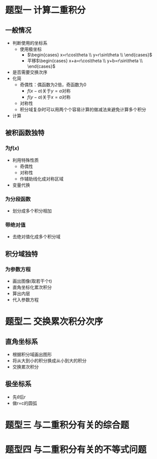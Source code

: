 # 题型一 计算二重积分

## 一般情况

- 判断使用的坐标系
   - 使用极坐标
      - $\begin{cases}
      x=r\cos\theta \\
      y=r\sin\theta \\
      \end{cases}$
      - 平移$\begin{cases}
      x+a=r\cos\theta \\
      y+b=r\sin\theta \\
      \end{cases}$
- 是否需要交换次序
- 化简
   - 奇偶性：偶函数为2倍，奇函数为0
      - $f(x-a)$关于$y=a$对称
      - $f(y-a)$关于$x=a$对称
   - 对称性
   - 积分域复杂时可以用两个个容易计算的做减法来避免计算多个积分
- 计算

## 被积函数独特

### 为$f(x)$

- 利用特殊性质
   - 奇偶性
   - 对称性
   - 作辅助线化成对称区域
 - 变量代换

### 为分段函数

- 划分成多个积分相加

### 带绝对值

- 去绝对值化成多个积分域

## 积分域独特

### 为参数方程

- 画出图像(取若干个t)
- 直角坐标化累次积分
- 算出内层
- 代入参数方程

# 题型二 交换累次积分次序

## 直角坐标系
- 根据积分域画出图形
- 将从大到小的积分换成从小到大的积分
- 交换累次积分

## 极坐标系
- 先$\theta$后r
- 做r=c的圆弧

# 题型三 与二重积分有关的综合题

# 题型四 与二重积分有关的不等式问题